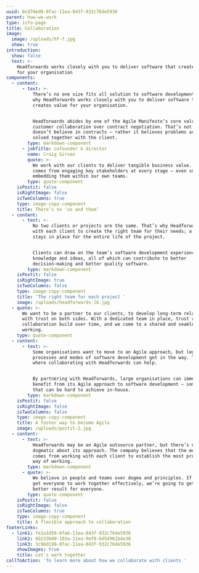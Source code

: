 ```yaml
---
uuid: 0cd74ed0-0fac-11ea-843f-932c76de5936
parent: how-we-work
type: info-page
title: Collaboration
image:
  image: /uploads/hf-f.jpg
  show: true
introduction:
  show: false
  text: >-
    Headforwards works closely with you to deliver software that creates value
    for your organisation
components:
  - content:
      - text: >-
          There’s no one size fits all solution to software development. It’s
          why Headforwards works closely with you to deliver software that
          creates value for your organisation. 


          Headforwards abides by one of the Agile Manifesto’s core values:
          customer collaboration over contract negotiation. That’s not to say it
          doesn’t believe in contracts – rather it believes problems are better
          solved together with the client.
        type: markdown-component
      - jobTitle: cofounder & director
        name: Craig Girvan
        quote: >-
          We work with our clients to deliver tangible business value. That only
          comes from engaging key stakeholders at every stage – even sometimes
          embedding them within our own teams.
        type: quote-component
    isPostit: false
    isRightImage: false
    isTwoColumns: true
    type: image-copy-component
    title: There’s no ‘us and them’
  - content:
      - text: >-
          No two clients or projects are the same. That’s why Headforwards works
          with each client to create the right team for their needs; a team that
          stays in place for the entire life of the project. 


          Clients can draw on the team’s software development experience,
          knowledge and ideas, all of which can contribute to better
          decision-making and better quality software.
        type: markdown-component
    isPostit: false
    isRightImage: true
    isTwoColumns: false
    type: image-copy-component
    title: 'The right team for each project '
    image: /uploads/headforwards-16.jpg
  - quote: >-
      We want to be a partner to our clients, to develop long-term relationships
      with trust on both sides. With a dedicated team in place, trust and
      collaboration build over time, and we come to a shared and seamless way of
      working.
    type: quote-component
  - content:
      - text: >-
          Some organisations want to move to an Agile approach, but legacy
          processes and modes of software development get in the way. That’s
          where collaborating with Headforwards can help.  


          By partnering with Headforwards, large organisations can immediately
          benefit from its Agile approach to software development – something
          that can be hard to achieve in-house.
        type: markdown-component
    isPostit: false
    isRightImage: false
    isTwoColumns: false
    type: image-copy-component
    title: A faster way to become Agile
    image: /uploads/postit-2.jpg
  - content:
      - text: >-
          Headforwards may be an Agile outsource partner, but there’s nothing
          dogmatic about its approach. The company believes that the most value
          comes from working with each client to establish the most productive
          way of working.
        type: markdown-component
      - quote: >-
          We believe in people and teams over dogma and principles. If we can
          get everyone to work together effectively, we’re going to get a much
          better result for everyone.
        type: quote-component
    isPostit: false
    isRightImage: false
    isTwoColumns: true
    type: image-copy-component
    title: A flexible approach to collaboration
footerLinks:
  - link1: fe1a1d50-0fab-11ea-843f-932c76de5936
    link2: 6b233b00-103a-11ea-9ef0-bd54961b4e30
    link3: 3c96d190-0fac-11ea-843f-932c76de5936
    showImages: true
    title: Let's work together
callToAction: 'To learn more about how we collaborate with clients '
---
```


